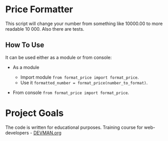 # Price Formatter
This script will change your number from something like 10000.00 to more readable 10 000. Also there are tests.
## How To Use
It can be used either as a module or from console:

* As a module
  - Import module 
  `from format_price import format_price`.
  - Use it
  `formatted_number = format_price(number_to_format)`.

* From console
  `from format_price import format_price`.
  
# Project Goals
The code is written for educational purposes. Training course for web-developers - [DEVMAN.org](https://devman.org)